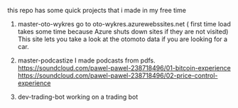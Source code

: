 this repo has some quick projects that i made in my free time 
1. master-oto-wykres
    go to oto-wykres.azurewebssites.net ( first time load takes some time because Azure shuts down sites if they are  not visited)
    This site lets you take a look at the otomoto data if you are looking for a car. 

2. master-podcastize 
    I made podcasts from pdfs.
        https://soundcloud.com/pawel-pawel-238718496/01-bitcoin-experience
        https://soundcloud.com/pawel-pawel-238718496/02-price-control-experience

3. dev-trading-bot
    working on a trading bot 